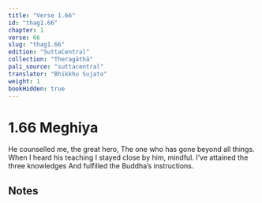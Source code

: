 ```yaml
---
title: "Verse 1.66"
id: "thag1.66"
chapter: 1
verse: 66
slug: "thag1.66"
edition: "SuttaCentral"
collection: "Theragāthā"
pali_source: "suttacentral"
translator: "Bhikkhu Sujato"
weight: 1
bookHidden: true
---
```


# 1.66 Meghiya

He counselled me, the great hero,
The one who has gone beyond all things.
When I heard his teaching
I stayed close by him, mindful.
I’ve attained the three knowledges
And fulfilled the Buddha’s instructions.

## Notes
